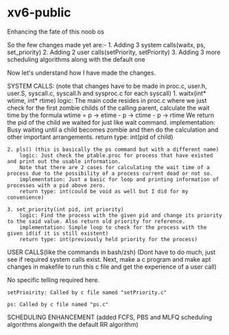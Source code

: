 # xv6-public
Enhancing the fate of this noob os

So the few changes made yet are:-
    1. Adding 3 system calls(waitx, ps, set_priority)
    2. Adding 2 user calls(setPriority, setPriority)
    3. Adding 3 more scheduling algorithms along with the default one

Now let's understand how I have made the changes.

SYSTEM CALLS:
(note that changes have to be made in proc.c, user.h, user.S, syscall.c, syscall.h and sysproc.c for each syscall)
    1. waitx(int* wtime, int* rtime)
        logic: The main code resides in proc.c where we just check for the first zombie childs of the calling parent, calculate the wait time by the formula 
            wtime = p -> etime - p -> ctime - p -> rtime
        We return the pid of the child we waited for just like wait command.
        implementation: Busy waiting until a child becomes zombie and then do the calculation and other important arrangements.
        return type: int(pid of child)
    
    2. pls() (this is basically the ps command but with a different name)
        logic: Just check the ptable.proc for process that have existed and print out the usable information.
        Note that there are 2 cases for calculating the wait time of a process due to the possibility of a process current dead or not so.
        implementation: Just a basic for loop and printing information of processes with a pid above zero.
        return type: int(could be void as well but I did for my convenience)
    
    3. set_priority(int pid, int priority)
        logic: Find the process with the given pid and change its priority to the said value. Also return old priority for reference.
        implementation: Simple loop to check for the process with the given id(if it is still existent)
        return type: int(previously held priority for the process)

    
USER CALLS(like the commands in bash/zsh)
(Dont have to do much, just see if required system calls exist. Next, make a c program and make apt changes in makefile to run this c file and get the experience of a user call)

No specific telling required here.

    setPrioirity: Called by c file named "setPriority.c"

    ps: Called by c file named "ps.c"

SCHEDULING ENHANCEMENT
(added FCFS, PBS and MLFQ scheduling algorithms alongwith the default RR algorithm)

    

